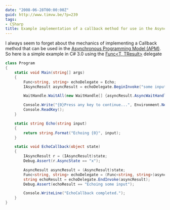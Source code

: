 ```yaml
---
date: "2008-06-28T00:00:00Z"
guid: http://www.timvw.be/?p=239
tags:
- CSharp
title: Example implementation of a callback method for use in the Asynchronous Programming Model
---
```

I always seem to forget about the mechanics of implementing a Callback method that can be used in the [Asynchronous Programming Model (APM)](http://msdn.microsoft.com/en-us/library/ms228963(VS.80).aspx). So here is a simple example in C# 3.0 using the [Func<T, TResult>](http://msdn.microsoft.com/en-us/library/bb549151.aspx) delegate

```csharp
class Program
{
	static void Main(string[] args)
	{
		Func<string, string> echoDelegate = Echo;
		IAsyncResult asyncResult = echoDelegate.BeginInvoke("some input", EchoCallback, "x");

		WaitHandle.WaitAll(new WaitHandle[] {asyncResult.AsyncWaitHandle});

		Console.Write("{0}Press any key to continue...", Environment.NewLine);
		Console.ReadKey();
	}

	static string Echo(string input)
	{
		return string.Format("Echoing {0}", input);
	}

	static void EchoCallback(object state)
	{
		IAsyncResult r = (IAsyncResult)state;
		Debug.Assert(r.AsyncState == "x");

		AsyncResult asyncResult = (AsyncResult)state;
		Func<string, string> echoDelegate = (Func<string, string>)asyncResult.AsyncDelegate;
		string echoResult = echoDelegate.EndInvoke(asyncResult);
		Debug.Assert(echoResult == "Echoing some input");

		Console.WriteLine("EchoCallback completed.");
	}
}
```
